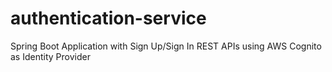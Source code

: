 # authentication-service
Spring Boot Application with Sign Up/Sign In REST APIs using AWS Cognito as Identity Provider  

